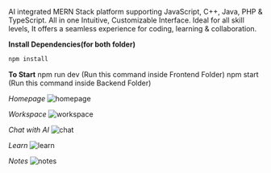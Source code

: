 AI integrated MERN Stack platform supporting JavaScript, C++, Java, PHP & TypeScript. All in one Intuitive, Customizable Interface. Ideal for all skill levels, It offers a seamless experience for coding, learning & collaboration.


**Install Dependencies(for both folder)**
   ```bash
npm install

   ```

**To Start**
npm run dev (Run this command inside Frontend Folder)
npm start (Run this command inside Backend Folder)

*Homepage*
![homepage](https://github.com/user-attachments/assets/040856fa-6beb-44f9-ab00-8036abfabe18)

*Workspace*
![workspace](https://github.com/user-attachments/assets/e00e771a-7d9e-4c7c-afa9-4e5f2596680c)

*Chat with AI*
![chat](https://github.com/user-attachments/assets/b876e1bb-d224-480c-902e-ab3bb974ea77)

*Learn*
![learn](https://github.com/user-attachments/assets/aa83e049-d1c2-4cb9-a88a-b2a67adb1eb2)

*Notes*
![notes](https://github.com/user-attachments/assets/515aec16-a537-479d-a113-fdd484413b37)
